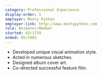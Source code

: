 ```yaml
---
category: Professional Experience
display-order: 1
employer: Monty Python
employer-link: http://www.montypython.com
role: Animator/Member
started: 03/1759
ended: 05/1983
---
```

- Developed unique visual animation style.
- Acted in numerous sketches.
- Designed album cover art.
- Co-directed successful feature film.